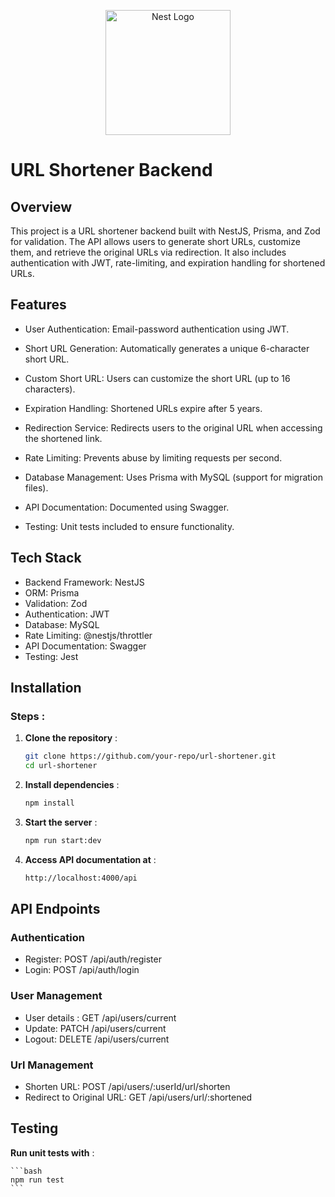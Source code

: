 <p align="center">
  <a href="http://nestjs.com/" target="blank"><img src="https://nestjs.com/img/logo-small.svg" width="200" alt="Nest Logo" /></a>
</p>

# URL Shortener Backend

## Overview

This project is a URL shortener backend built with NestJS, Prisma, and Zod for validation. The API allows users to generate short URLs, customize them, and retrieve the original URLs via redirection. It also includes authentication with JWT, rate-limiting, and expiration handling for shortened URLs.

## Features

- User Authentication: Email-password authentication using JWT.

- Short URL Generation: Automatically generates a unique 6-character short URL.

- Custom Short URL: Users can customize the short URL (up to 16 characters).

- Expiration Handling: Shortened URLs expire after 5 years.

- Redirection Service: Redirects users to the original URL when accessing the shortened link.

- Rate Limiting: Prevents abuse by limiting requests per second.

- Database Management: Uses Prisma with MySQL (support for migration files).

- API Documentation: Documented using Swagger.

- Testing: Unit tests included to ensure functionality.

## Tech Stack

- Backend Framework: NestJS
- ORM: Prisma
- Validation: Zod
- Authentication: JWT
- Database: MySQL
- Rate Limiting: @nestjs/throttler
- API Documentation: Swagger
- Testing: Jest

## Installation

### Steps :

1. **Clone the repository** :

    ```bash
    git clone https://github.com/your-repo/url-shortener.git
    cd url-shortener
    ```

2. **Install dependencies** :

    ```bash
    npm install
    ```

3. **Start the server** :

    ```bash
    npm run start:dev
    ```


4. **Access API documentation at** :

    ```bash
    http://localhost:4000/api
    ```


## API Endpoints

### Authentication
- Register: POST /api/auth/register
- Login: POST /api/auth/login

### User Management
- User details : GET /api/users/current
- Update: PATCH /api/users/current
- Logout: DELETE /api/users/current

### Url Management
- Shorten URL: POST /api/users/:userId/url/shorten
- Redirect to Original URL: GET /api/users/url/:shortened

## Testing

**Run unit tests with** :

    ```bash
    npm run test
    ```